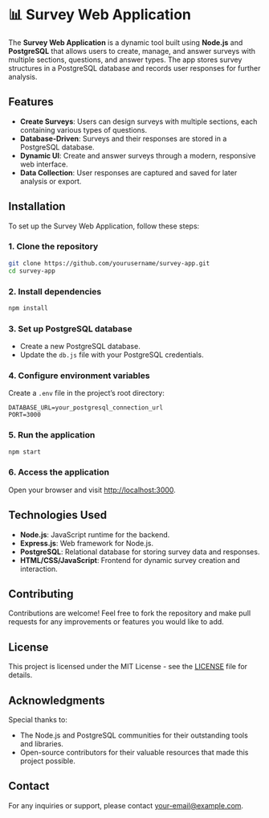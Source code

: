 # 📊 Survey Web Application

The **Survey Web Application** is a dynamic tool built using **Node.js** and **PostgreSQL** that allows users to create, manage, and answer surveys with multiple sections, questions, and answer types. The app stores survey structures in a PostgreSQL database and records user responses for further analysis.

## Features

- **Create Surveys**: Users can design surveys with multiple sections, each containing various types of questions.
- **Database-Driven**: Surveys and their responses are stored in a PostgreSQL database.
- **Dynamic UI**: Create and answer surveys through a modern, responsive web interface.
- **Data Collection**: User responses are captured and saved for later analysis or export.

## Installation

To set up the Survey Web Application, follow these steps:

### 1. Clone the repository

```bash
git clone https://github.com/yourusername/survey-app.git
cd survey-app
```

### 2. Install dependencies

```bash
npm install
```

### 3. Set up PostgreSQL database

- Create a new PostgreSQL database.
- Update the `db.js` file with your PostgreSQL credentials.

### 4. Configure environment variables

Create a `.env` file in the project’s root directory:

```env
DATABASE_URL=your_postgresql_connection_url
PORT=3000
```

### 5. Run the application

```bash
npm start
```

### 6. Access the application

Open your browser and visit [http://localhost:3000](http://localhost:3000).

## Technologies Used

- **Node.js**: JavaScript runtime for the backend.
- **Express.js**: Web framework for Node.js.
- **PostgreSQL**: Relational database for storing survey data and responses.
- **HTML/CSS/JavaScript**: Frontend for dynamic survey creation and interaction.

## Contributing

Contributions are welcome! Feel free to fork the repository and make pull requests for any improvements or features you would like to add.

## License

This project is licensed under the MIT License - see the [LICENSE](LICENSE) file for details.

## Acknowledgments

Special thanks to:
- The Node.js and PostgreSQL communities for their outstanding tools and libraries.
- Open-source contributors for their valuable resources that made this project possible.

## Contact

For any inquiries or support, please contact [your-email@example.com](mailto:avneesh0904@gmail.com).
